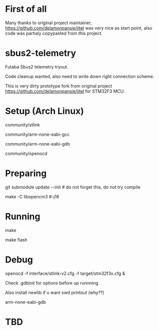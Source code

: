 # First of all
Many thanks to original project maintainer, https://github.com/delamonpansie/jitel was very nice as start point, also code was partialy copypasted from this project.

# sbus2-telemetry
Futaba Sbus2 telemetry tryout.

Code cleanup wanted, also need to write down right connection scheme.

This is very dirty prototype fork from original project https://github.com/delamonpansie/jitel for STM32F3 MCU.
# Setup (Arch Linux)
community/stlink

community/arm-none-eabi-gcc

community/arm-none-eabi-gdb

community/openocd
# Preparing
git submodule update --init # do not forget this, do not try compile

make -C libopencm3 #-j16

# Running
make

make flash
# Debug
openocd  -f interface/stlink-v2.cfg -f target/stm32f3x.cfg &

Check .gdbinit for options before up runnning

Also install newlib if u want swd printout (why??)

arm-none-eabi-gdb

# TBD
